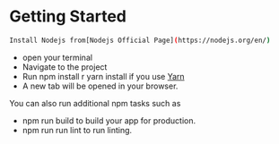 # Getting Started

```bash
Install Nodejs from[Nodejs Official Page](https://nodejs.org/en/)
```
- open your terminal
-  Navigate to the project
  - Run npm install r yarn install if you use [Yarn](https://classic.yarnpkg.com/lang/en/docs/install/)
  - A new tab will be opened in your browser.


You can also run additional npm tasks such as
- npm run build to build your app for production.
- npm run run lint to run linting.
